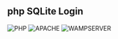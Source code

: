 ## php SQLite Login
![PHP](https://img.shields.io/badge/PHP-7.0.10-green)
![APACHE](https://img.shields.io/badge/APACHE-2.4.23-green)
![WAMPSERVER](https://img.shields.io/badge/WAMPSERVER-3.0.6-green)

